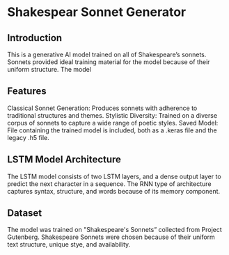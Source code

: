 # Shakespear Sonnet Generator 

## Introduction
This is a generative AI model trained on all of Shakespeare’s sonnets. Sonnets provided ideal training material for the model because of their uniform structure. The model 

## Features
Classical Sonnet Generation: Produces sonnets with adherence to traditional structures and themes.
Stylistic Diversity: Trained on a diverse corpus of sonnets to capture a wide range of poetic styles.
Saved Model: File containing the trained model is included, both as a .keras file and the legacy .h5 file. 

## LSTM Model Architecture
The LSTM model consists of two LSTM layers, and a dense output layer to predict the next character in a sequence. The RNN type of architecture captures syntax, structure, and words because of its memory component. 

## Dataset
The model was trained on "Shakespeare's Sonnets” collected from Project Gutenberg. Shakespeare Sonnets were chosen because of their uniform text structure, unique stye, and availability. 

